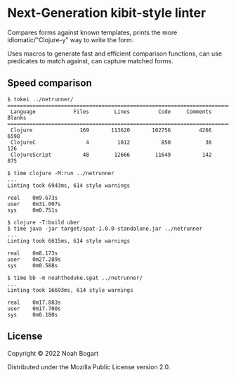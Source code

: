 # Next-Generation kibit-style linter

Compares forms against known templates, prints the more idiomatic/"Clojure-y" way to
write the form.

Uses macros to generate fast and efficient comparison functions, can use predicates to
match against, can capture matched forms.

## Speed comparison

```
$ tokei ../netrunner/
===============================================================================
 Language            Files        Lines         Code     Comments       Blanks
===============================================================================
 Clojure               169       113620       102756         4266         6598
 ClojureC                4         1012          850           36          126
 ClojureScript          48        12666        11649          142          875

$ time clojure -M:run ../netrunner
...
Linting took 6943ms, 614 style warnings

real    0m9.673s
user    0m31.007s
sys     0m0.751s

$ clojure -T:build uber
$ time java -jar target/spat-1.0.0-standalone.jar ../netrunner
...
Linting took 6615ms, 614 style warnings

real    0m8.173s
user    0m27.289s
sys     0m0.588s

$ time bb -m noahtheduke.spat ../netrunner/
...
Linting took 16693ms, 614 style warnings

real    0m17.883s
user    0m17.700s
sys     0m0.180s
```
## License

Copyright © 2022 Noah Bogart

Distributed under the Mozilla Public License version 2.0.
